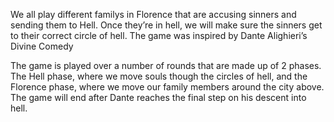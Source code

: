 We all play different familys in Florence that are accusing sinners and sending them to Hell. Once they’re in hell, we will make sure the sinners get to their correct circle of hell. The game was inspired by Dante Alighieri’s Divine Comedy

The game is played over a number of rounds that are made up of 2 phases. The Hell phase, where we move souls though the circles of hell, and the Florence phase, where we move our family members around the city above. The game will end after Dante reaches the final step on his descent into hell.




